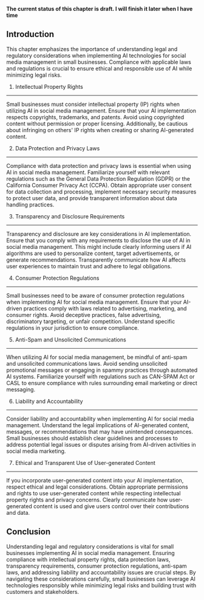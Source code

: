 **The current status of this chapter is draft. I will finish it later when I have time**

Introduction
------------

This chapter emphasizes the importance of understanding legal and regulatory considerations when implementing AI technologies for social media management in small businesses. Compliance with applicable laws and regulations is crucial to ensure ethical and responsible use of AI while minimizing legal risks.

1. Intellectual Property Rights
-------------------------------

Small businesses must consider intellectual property (IP) rights when utilizing AI in social media management. Ensure that your AI implementation respects copyrights, trademarks, and patents. Avoid using copyrighted content without permission or proper licensing. Additionally, be cautious about infringing on others' IP rights when creating or sharing AI-generated content.

2. Data Protection and Privacy Laws
-----------------------------------

Compliance with data protection and privacy laws is essential when using AI in social media management. Familiarize yourself with relevant regulations such as the General Data Protection Regulation (GDPR) or the California Consumer Privacy Act (CCPA). Obtain appropriate user consent for data collection and processing, implement necessary security measures to protect user data, and provide transparent information about data handling practices.

3. Transparency and Disclosure Requirements
-------------------------------------------

Transparency and disclosure are key considerations in AI implementation. Ensure that you comply with any requirements to disclose the use of AI in social media management. This might include clearly informing users if AI algorithms are used to personalize content, target advertisements, or generate recommendations. Transparently communicate how AI affects user experiences to maintain trust and adhere to legal obligations.

4. Consumer Protection Regulations
----------------------------------

Small businesses need to be aware of consumer protection regulations when implementing AI for social media management. Ensure that your AI-driven practices comply with laws related to advertising, marketing, and consumer rights. Avoid deceptive practices, false advertising, discriminatory targeting, or unfair competition. Understand specific regulations in your jurisdiction to ensure compliance.

5. Anti-Spam and Unsolicited Communications
-------------------------------------------

When utilizing AI for social media management, be mindful of anti-spam and unsolicited communications laws. Avoid sending unsolicited promotional messages or engaging in spammy practices through automated AI systems. Familiarize yourself with regulations such as CAN-SPAM Act or CASL to ensure compliance with rules surrounding email marketing or direct messaging.

6. Liability and Accountability
-------------------------------

Consider liability and accountability when implementing AI for social media management. Understand the legal implications of AI-generated content, messages, or recommendations that may have unintended consequences. Small businesses should establish clear guidelines and processes to address potential legal issues or disputes arising from AI-driven activities in social media marketing.

7. Ethical and Transparent Use of User-generated Content
--------------------------------------------------------

If you incorporate user-generated content into your AI implementation, respect ethical and legal considerations. Obtain appropriate permissions and rights to use user-generated content while respecting intellectual property rights and privacy concerns. Clearly communicate how user-generated content is used and give users control over their contributions and data.

Conclusion
----------

Understanding legal and regulatory considerations is vital for small businesses implementing AI in social media management. Ensuring compliance with intellectual property rights, data protection laws, transparency requirements, consumer protection regulations, anti-spam laws, and addressing liability and accountability issues are crucial steps. By navigating these considerations carefully, small businesses can leverage AI technologies responsibly while minimizing legal risks and building trust with customers and stakeholders.
